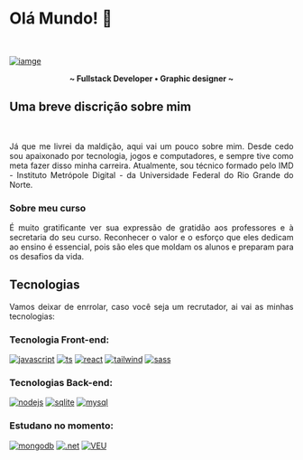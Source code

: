 # Olá Mundo! 👋
<br>

[![iamge](https://art.pixilart.com/sr234f7c5616ce7.png)]()

<p style="text-align: center; font-weight: bold; ">~ Fullstack Developer • Graphic designer ~</p>

## Uma breve discrição sobre mim
<br>

<p style="text-align: justify;">
  Já que me livrei da maldição, aqui vai um pouco sobre mim. Desde cedo sou apaixonado por tecnologia, jogos e computadores, e sempre tive como meta fazer disso minha carreira. Atualmente, sou técnico formado pelo IMD - Instituto Metrópole Digital - da Universidade Federal do Rio Grande do Norte.
</p>

### Sobre meu curso
<p style="text-align: justify;">
    É muito gratificante ver sua expressão de gratidão aos professores e à secretaria do seu curso. Reconhecer o valor e o esforço que eles dedicam ao ensino é essencial, pois são eles que moldam os alunos e preparam para os desafios da vida.
</p>

## Tecnologias
<p style="text-align: justify;">
    Vamos deixar de enrrolar, caso você seja um recrutador, ai vai as minhas tecnologias:
</p>


### Tecnologia Front-end:

[![javascript](https://img.shields.io/badge/JavaScript-F7DF1E?style=for-the-badge&logo=javascript&logoColor=black
)](#)
[![ts](https://img.shields.io/badge/TypeScript-007ACC?style=for-the-badge&logo=typescript&logoColor=white)](#)
[![react](https://img.shields.io/badge/React-20232A?style=for-the-badge&logo=react&logoColor=61DAFB)](#)
[![tailwind](	https://img.shields.io/badge/Tailwind_CSS-38B2AC?style=for-the-badge&logo=tailwind-css&logoColor=white)](#)
[![sass](https://img.shields.io/badge/Sass-CC6699?style=for-the-badge&logo=sass&logoColor=white)](#)

### Tecnologias Back-end:

[![nodejs](https://img.shields.io/badge/Node.js-43853D?style=for-the-badge&logo=node.js&logoColor=white)](#)
[![sqlite](https://img.shields.io/badge/SQLite-07405E?style=for-the-badge&logo=sqlite&logoColor=white)](#)
[![mysql](https://img.shields.io/badge/MySQL-00000F?style=for-the-badge&logo=mysql&logoColor=white)](#)

### Estudano no momento:

[![mongodb](https://img.shields.io/badge/MongoDB-4EA94B?style=for-the-badge&logo=mongodb&logoColor=white)](#)
[![.net](https://img.shields.io/badge/.NET-5C2D91?style=for-the-badge&logo=.net&logoColor=white)](#)
[![VEU](https://img.shields.io/badge/Vue.js-35495E?style=for-the-badge&logo=vue.js&logoColor=4FC08D)](#)
